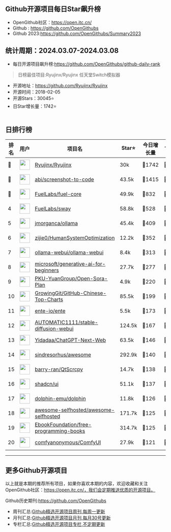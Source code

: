 ## Github开源项目每日Star飙升榜

- OpenGithub社区：https://open.itc.cn/
- Github : https://github.com/OpenGithubs
- Github 2023:https://github.com/OpenGithubs/Summary2023

## 统计周期：2024.03.07-2024.03.08

- 每日开源项目飙升榜:https://github.com/OpenGithubs/github-daily-rank



> 日榜最佳项目:Ryujinx/Ryujinx  任天堂Switch模拟器

- 开源地址：https://github.com/Ryujinx/Ryujinx
- 开源时间：2018-02-05
- 开源Stars：30045⭐
- 日Star增长量：1742⭐

![]()


## 日排行榜

| 排名        |  用户     |  项目名          | Star⭐          | 今日增长量     | 上周增长量      |  开源时间   |
|------------|------------|---------------|---------------- |--------------|----------------|------------|
| 🥇 | <img src="https://avatars.githubusercontent.com/u/39036280?v=4" alt="" size="32" height="32" width="32" data-view-component="true" class="avatar circle"> | [Ryujinx/Ryujinx](https://github.com/Ryujinx/Ryujinx)| 30k  | 🔺1742| 🔺3518 | 2018-02-05 |
| 🥈 | <img src="https://avatars.githubusercontent.com/u/23818?u=20a6bb441ca25e49b4d8bdb602c171c5e1a065bf&v=4" alt="" size="32" height="32" width="32" data-view-component="true" class="avatar circle"> | [abi/screenshot-to-code](https://github.com/abi/screenshot-to-code)| 43.5k  | 🔺1415| 🔺7205 | 2023-11-15 |
| 🥉 | <img src="https://avatars.githubusercontent.com/u/55993183?v=4" alt="" size="32" height="32" width="32" data-view-component="true" class="avatar circle"> | [FuelLabs/fuel-core](https://github.com/FuelLabs/fuel-core)| 49.9k  | 🔺832| 🔺7039 | 2020-08-28 |
| 4 | <img src="https://avatars.githubusercontent.com/u/55993183?v=4" alt="" size="32" height="32" width="32" data-view-component="true" class="avatar circle"> | [FuelLabs/sway](https://github.com/FuelLabs/sway)| 58.8k  | 🔺528| 🔺4826 | 2021-01-20 |
| 5 | <img src="https://avatars.githubusercontent.com/u/151674099?v=4" alt="" size="32" height="32" width="32" data-view-component="true" class="avatar circle"> | [jmorganca/ollama](https://github.com/jmorganca/ollama)| 45.4k  | 🔺409| 🔺3617 | 2023-06-27 |
| 6 | <img src="https://avatars.githubusercontent.com/u/2510265?u=23eac5049d4670fc27977e19621d567cf6e2c869&v=4" alt="" size="32" height="32" width="32" data-view-component="true" class="avatar circle"> | [zijie0/HumanSystemOptimization](https://github.com/zijie0/HumanSystemOptimization)| 12.2k  | 🔺352| 🔺657 | 2022-05-22 |
| 7 | <img src="https://avatars.githubusercontent.com/u/158137808?v=4" alt="" size="32" height="32" width="32" data-view-component="true" class="avatar circle"> | [ollama-webui/ollama-webui](https://github.com/ollama-webui/ollama-webui)| 8.4k  | 🔺313| 🔺1634 | 2023-10-07 |
| 8 | <img src="https://avatars.githubusercontent.com/u/6154722?v=4" alt="" size="32" height="32" width="32" data-view-component="true" class="avatar circle"> | [microsoft/generative-ai-for-beginners](https://github.com/microsoft/generative-ai-for-beginners)| 27.7k  | 🔺277| 🔺3370 | 2023-06-20 |
| 9 | <img src="https://avatars.githubusercontent.com/u/135824553?v=4" alt="" size="32" height="32" width="32" data-view-component="true" class="avatar circle"> | [PKU-YuanGroup/Open-Sora-Plan](https://github.com/PKU-YuanGroup/Open-Sora-Plan)| 4.9k  | 🔺220| 🔺1514 | 2024-02-20 |
| 10 | <img src="https://avatars.githubusercontent.com/u/21018904?u=bcc423f3536e0ea420dfe438d96b36a7ff2704d7&v=4" alt="" size="32" height="32" width="32" data-view-component="true" class="avatar circle"> | [GrowingGit/GitHub-Chinese-Top-Charts](https://github.com/GrowingGit/GitHub-Chinese-Top-Charts)| 85.5k  | 🔺199| 🔺1747 | 2019-09-05 |
| 11 | <img src="https://avatars.githubusercontent.com/u/64603161?v=4" alt="" size="32" height="32" width="32" data-view-component="true" class="avatar circle"> | [ente-io/ente](https://github.com/ente-io/ente)| 5.5k  | 🔺173| 🔺1376 | 2022-11-01 |
| 12 | <img src="https://avatars.githubusercontent.com/u/20920490?u=8bdc7c9401f507e51b55e558baa8184d4ed30c7d&v=4" alt="" size="32" height="32" width="32" data-view-component="true" class="avatar circle"> | [AUTOMATIC1111/stable-diffusion-webui](https://github.com/AUTOMATIC1111/stable-diffusion-webui)| 124.5k  | 🔺167| 🔺1517 | 2022-08-22 |
| 13 | <img src="https://avatars.githubusercontent.com/u/153288546?v=4" alt="" size="32" height="32" width="32" data-view-component="true" class="avatar circle"> | [Yidadaa/ChatGPT-Next-Web](https://github.com/Yidadaa/ChatGPT-Next-Web)| 63.5k  | 🔺146| 🔺1276 | 2023-03-11 |
| 14 | <img src="https://avatars.githubusercontent.com/u/170270?u=34acd557a042ac478d273a4621570cadb6b0bd89&v=4" alt="" size="32" height="32" width="32" data-view-component="true" class="avatar circle"> | [sindresorhus/awesome](https://github.com/sindresorhus/awesome)| 292.9k  | 🔺140| 🔺1316 | 2014-07-11 |
| 15 | <img src="https://avatars.githubusercontent.com/u/18702692?u=f25ec5f42e12c0a02e518f4d11fe01bc9c3cb1a2&v=4" alt="" size="32" height="32" width="32" data-view-component="true" class="avatar circle"> | [barry-ran/QtScrcpy](https://github.com/barry-ran/QtScrcpy)| 14.7k  | 🔺138| 🔺678 | 2019-06-23 |
| 16 | <img src="https://avatars.githubusercontent.com/u/139895814?v=4" alt="" size="32" height="32" width="32" data-view-component="true" class="avatar circle"> | [shadcn/ui](https://github.com/shadcn/ui)| 51.1k  | 🔺137| 🔺1014 | 2023-01-04 |
| 17 | <img src="https://avatars.githubusercontent.com/u/5050316?v=4" alt="" size="32" height="32" width="32" data-view-component="true" class="avatar circle"> | [dolphin-emu/dolphin](https://github.com/dolphin-emu/dolphin)| 11.8k  | 🔺126| 🔺325 | 2013-07-22 |
| 18 | <img src="https://avatars.githubusercontent.com/u/24270415?v=4" alt="" size="32" height="32" width="32" data-view-component="true" class="avatar circle"> | [awesome-selfhosted/awesome-selfhosted](https://github.com/awesome-selfhosted/awesome-selfhosted)| 171.7k  | 🔺125| 🔺1114 | 2015-06-01 |
| 19 | <img src="https://avatars.githubusercontent.com/u/14127308?v=4" alt="" size="32" height="32" width="32" data-view-component="true" class="avatar circle"> | [EbookFoundation/free-programming-books](https://github.com/EbookFoundation/free-programming-books)| 314.7k  | 🔺125| 🔺1576 | 2013-10-11 |
| 20 | <img src="https://avatars.githubusercontent.com/u/121283862?u=f3e53b07cfbae7136f1796d4f6453827a12c2307&v=4" alt="" size="32" height="32" width="32" data-view-component="true" class="avatar circle"> | [comfyanonymous/ComfyUI](https://github.com/comfyanonymous/ComfyUI)| 27.9k  | 🔺121| 🔺1058 | 2023-01-17 |

---
## 更多Github开源项目

以上就是本期的推荐所有项目，如果你喜欢本期的内容，欢迎收藏和关注OpenGithub社区：https://open.itc.cn/，我们会定期推送优质的开源项目。

Github历史期刊:https://github.com/OpenGithubs
- 周刊汇总:[Github精选开源项目周刊,每周一更新](https://github.com/OpenGithubs/weekly)
- 月刊汇总:[Github精选开源项目月刊,每月30号更新](https://github.com/OpenGithubs/monthly)
- 专栏汇总:[Github精选开源项目专栏,不定期更新](https://github.com/OpenGithubs/selectedColumn)
